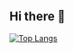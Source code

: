 ## Hi there 👋

[![Top Langs](https://github-readme-stats.vercel.app/api/top-langs/?username=okxiaoliang4&layout=compact&count_private=true)](https://github.com/anuraghazra/github-readme-stats)
